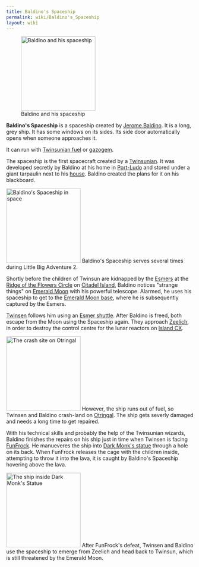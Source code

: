```yaml
---
title: Baldino's Spaceship
permalink: wiki/Baldino's_Spaceship
layout: wiki
---
```


<figure>
<img src="src/assets/lba2/_cutscenes/lba2_decolag1.preview.jpg"
title="Baldino and his spaceship" width="200" />
<figcaption>Baldino and his spaceship</figcaption>
</figure>

**Baldino's Spaceship** is a spaceship created by [Jerome
Baldino](Jerome_Baldino "wikilink"). It is a long, grey ship. It has
some windows on its sides. Its side door automatically opens when
someone approaches it.

It can run with [Twinsunian fuel](Gas "wikilink") or
[gazogem](Can_of_Gazogem "wikilink").

The spaceship is the first spacecraft created by a
[Twinsunian](Twinsun "wikilink"). It was developed secretly by Baldino
at his home in [Port-Ludo](Port-Ludo "wikilink") and stored under a
giant tarpaulin next to his
[house](Jerome_Baldino's_residence "wikilink"). Baldino created the
plans for it on his blackboard.

<img src="src/assets/lba2/_cutscenes/lba2_asteroi.preview.jpg"
title="Baldino&#39;s Spaceship in space" width="200"
alt="Baldino&#39;s Spaceship in space" /> Baldino's Spaceship serves
several times during Little Big Adventure 2.

Shortly before the children of Twinsun are kidnapped by the
[Esmers](Esmers "wikilink") at the [Ridge of the Flowers
Circle](Ridge_of_the_Flowers_Circle "wikilink") on [Citadel
Island](Citadel_Island "wikilink"), Baldino notices "strange things" on
[Emerald Moon](Emerald_Moon "wikilink") with his powerful telescope.
Alarmed, he uses his spaceship to get to the [Emerald Moon
base](Emerald_Moon_base "wikilink"), where he is subsequently captured
by the Esmers.

[Twinsen](Twinsen "wikilink") follows him using an [Esmer
shuttle](Esmer_shuttle "wikilink"). After Baldino is freed, both escape
from the Moon using the Spaceship again. They approach
[Zeelich](Zeelich "wikilink"), in order to destroy the control centre
for the lunar reactors on [Island CX](Island_CX "wikilink").

<img src="src/assets/lba2/_screenshots/lba2_ingame_crash_site.jpg"
title="The crash site on Otringal" width="200"
alt="The crash site on Otringal" /> However, the ship runs out of fuel,
so Twinsen and Baldino crash-land on [Otringal](Otringal "wikilink").
The ship gets severly damaged and needs a long time to get repaired.

With his technical skills and probably the help of the Twinsunian
wizards, Baldino finishes the repairs on his ship just in time when
Twinsen is facing [FunFrock](FunFrock "wikilink"). He manueveres the
ship into [Dark Monk's statue](Dark_Monk's_statue "wikilink") through a
hole on its back. When FunFrock releases the cage with the children
inside, attempting to throw it into the lava, it is caught by Baldino's
Spaceship hovering above the lava.

<img
src="src/assets/lba2/_cutscenes/screenshot-lba2-movies-25-ending_1-end0450.gif"
title="The ship inside Dark Monk&#39;s Statue" width="200"
alt="The ship inside Dark Monk&#39;s Statue" /> After FunFrock's defeat,
Twinsen and Baldino use the spaceship to emerge from Zeelich and head
back to Twinsun, which is still threatened by the Emerald Moon.
